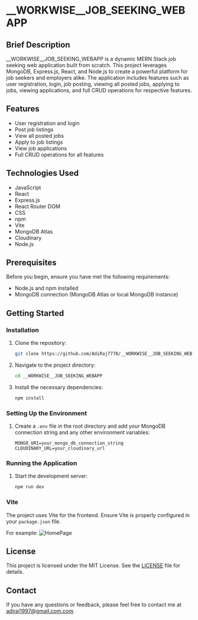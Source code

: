 
# __WORKWISE__JOB_SEEKING_WEBAPP

## Brief Description
__WORKWISE__JOB_SEEKING_WEBAPP is a dynamic MERN Stack job seeking web application built from scratch. This project leverages MongoDB, Express.js, React, and Node.js to create a powerful platform for job seekers and employers alike. The application includes features such as user registration, login, job posting, viewing all posted jobs, applying to jobs, viewing applications, and full CRUD operations for respective features.

## Features
- User registration and login
- Post job listings
- View all posted jobs
- Apply to job listings
- View job applications
- Full CRUD operations for all features

## Technologies Used
- JavaScript
- React
- Express.js
- React Router DOM
- CSS
- npm
- Vite
- MongoDB Atlas
- Cloudinary
- Node.js

## Prerequisites
Before you begin, ensure you have met the following requirements:
- Node.js and npm installed
- MongoDB connection (MongoDB Atlas or local MongoDB instance)

## Getting Started

### Installation
1. Clone the repository:
   ```bash
   git clone https://github.com/AdiRaj7778/__WORKWISE__JOB_SEEKING_WEBAPP.git
   ```
2. Navigate to the project directory:
   ```bash
   cd __WORKWISE__JOB_SEEKING_WEBAPP
   ```
3. Install the necessary dependencies:
   ```bash
   npm install
   ```

### Setting Up the Environment
1. Create a `.env` file in the root directory and add your MongoDB connection string and any other environment variables:
   ```env
   MONGO_URI=your_mongo_db_connection_string
   CLOUDINARY_URL=your_cloudinary_url
   ```

### Running the Application
1. Start the development server:
   ```bash
   npm run dev
   ```

### Vite
The project uses Vite for the frontend. Ensure Vite is properly configured in your `package.json` file.

For example:
![HomePage]("https://github.com/AdiRaj7778/__WORKWISE__JOB_SEEKING_WEBAPP/blob/main/FRONTEND/public/HomePage.png")


## License
This project is licensed under the MIT License. See the [LICENSE](LICENSE) file for details.

## Contact
If you have any questions or feedback, please feel free to contact me at adiraj1997@gmail.com.com.
